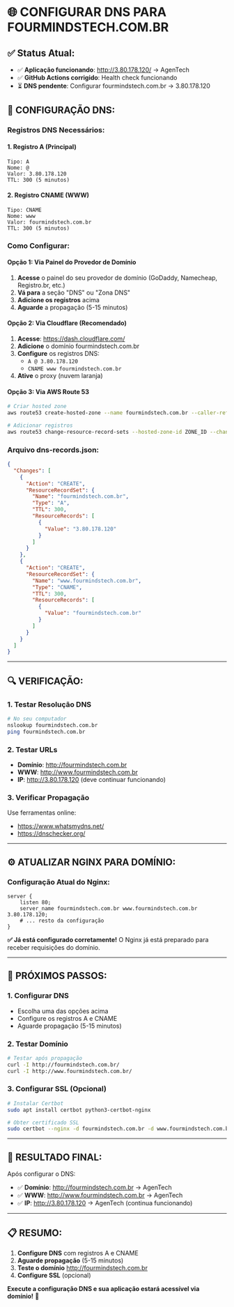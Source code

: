 # 🌐 CONFIGURAR DNS PARA FOURMINDSTECH.COM.BR

## ✅ **Status Atual:**
- ✅ **Aplicação funcionando**: http://3.80.178.120/ → AgenTech
- ✅ **GitHub Actions corrigido**: Health check funcionando
- ⏳ **DNS pendente**: Configurar fourmindstech.com.br → 3.80.178.120

## 🎯 **CONFIGURAÇÃO DNS:**

### **Registros DNS Necessários:**

#### **1. Registro A (Principal)**
```
Tipo: A
Nome: @
Valor: 3.80.178.120
TTL: 300 (5 minutos)
```

#### **2. Registro CNAME (WWW)**
```
Tipo: CNAME
Nome: www
Valor: fourmindstech.com.br
TTL: 300 (5 minutos)
```

### **Como Configurar:**

#### **Opção 1: Via Painel do Provedor de Domínio**
1. **Acesse** o painel do seu provedor de domínio (GoDaddy, Namecheap, Registro.br, etc.)
2. **Vá para** a seção "DNS" ou "Zona DNS"
3. **Adicione os registros** acima
4. **Aguarde** a propagação (5-15 minutos)

#### **Opção 2: Via Cloudflare (Recomendado)**
1. **Acesse**: https://dash.cloudflare.com/
2. **Adicione** o domínio fourmindstech.com.br
3. **Configure** os registros DNS:
   - `A @ 3.80.178.120`
   - `CNAME www fourmindstech.com.br`
4. **Ative** o proxy (nuvem laranja)

#### **Opção 3: Via AWS Route 53**
```bash
# Criar hosted zone
aws route53 create-hosted-zone --name fourmindstech.com.br --caller-reference $(date +%s)

# Adicionar registros
aws route53 change-resource-record-sets --hosted-zone-id ZONE_ID --change-batch file://dns-records.json
```

### **Arquivo dns-records.json:**
```json
{
  "Changes": [
    {
      "Action": "CREATE",
      "ResourceRecordSet": {
        "Name": "fourmindstech.com.br",
        "Type": "A",
        "TTL": 300,
        "ResourceRecords": [
          {
            "Value": "3.80.178.120"
          }
        ]
      }
    },
    {
      "Action": "CREATE",
      "ResourceRecordSet": {
        "Name": "www.fourmindstech.com.br",
        "Type": "CNAME",
        "TTL": 300,
        "ResourceRecords": [
          {
            "Value": "fourmindstech.com.br"
          }
        ]
      }
    }
  ]
}
```

---

## 🔍 **VERIFICAÇÃO:**

### **1. Testar Resolução DNS**
```bash
# No seu computador
nslookup fourmindstech.com.br
ping fourmindstech.com.br
```

### **2. Testar URLs**
- **Domínio**: http://fourmindstech.com.br
- **WWW**: http://www.fourmindstech.com.br
- **IP**: http://3.80.178.120 (deve continuar funcionando)

### **3. Verificar Propagação**
Use ferramentas online:
- https://www.whatsmydns.net/
- https://dnschecker.org/

---

## ⚙️ **ATUALIZAR NGINX PARA DOMÍNIO:**

### **Configuração Atual do Nginx:**
```nginx
server {
    listen 80;
    server_name fourmindstech.com.br www.fourmindstech.com.br 3.80.178.120;
    # ... resto da configuração
}
```

**✅ Já está configurado corretamente!** O Nginx já está preparado para receber requisições do domínio.

---

## 🚀 **PRÓXIMOS PASSOS:**

### **1. Configurar DNS**
- Escolha uma das opções acima
- Configure os registros A e CNAME
- Aguarde propagação (5-15 minutos)

### **2. Testar Domínio**
```bash
# Testar após propagação
curl -I http://fourmindstech.com.br/
curl -I http://www.fourmindstech.com.br/
```

### **3. Configurar SSL (Opcional)**
```bash
# Instalar Certbot
sudo apt install certbot python3-certbot-nginx

# Obter certificado SSL
sudo certbot --nginx -d fourmindstech.com.br -d www.fourmindstech.com.br
```

---

## 🎯 **RESULTADO FINAL:**

Após configurar o DNS:
- ✅ **Domínio**: http://fourmindstech.com.br → AgenTech
- ✅ **WWW**: http://www.fourmindstech.com.br → AgenTech
- ✅ **IP**: http://3.80.178.120 → AgenTech (continua funcionando)

---

## 📋 **RESUMO:**

1. **Configure DNS** com registros A e CNAME
2. **Aguarde propagação** (5-15 minutos)
3. **Teste o domínio** http://fourmindstech.com.br
4. **Configure SSL** (opcional)

**Execute a configuração DNS e sua aplicação estará acessível via domínio!** 🚀
